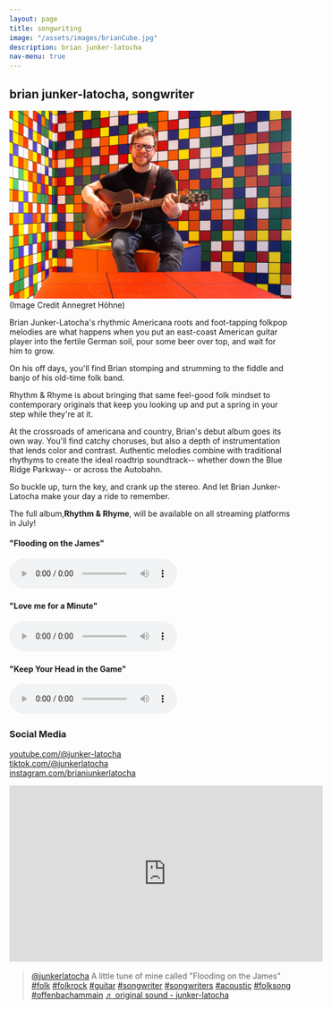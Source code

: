 ```yaml
---
layout: page
title: songwriting
image: "/assets/images/brianCube.jpg"
description: brian junker-latocha
nav-menu: true
---
```

## brian junker-latocha, songwriter

![](/assets/images/brianCube.jpg)  
(Image Credit Annegret Höhne)  

Brian Junker-Latocha's rhythmic Americana roots and foot-tapping folkpop melodies are what happens when you put an east-coast American guitar player into the fertile German soil, pour some beer over top, and wait for him to grow.

On his off days, you'll find Brian stomping and strumming to the fiddle and banjo of his old-time folk band. 

Rhythm & Rhyme is about bringing that same feel-good folk mindset to contemporary originals that keep you looking up and put a spring in your step while they're at it. 

At the crossroads of americana and country, Brian's debut album goes its own way. You'll find catchy choruses, but also a depth of instrumentation that lends color and contrast. Authentic melodies combine with traditional rhythyms to create the ideal roadtrip soundtrack-- whether down the Blue Ridge Parkway-- or across the Autobahn.

So buckle up, turn the key, and crank up the stereo. And let Brian Junker-Latocha make your day a ride to remember.

The full album,__Rhythm & Rhyme__, will be available on all streaming platforms in July!

#### "Flooding on the James"

<audio src="assets/music/Flooding_on_the_James.mp3" controls></audio> 

#### "Love me for a Minute"

<audio src="assets/music/Love_Me_for_a_Minute.mp3" controls></audio> 

#### "Keep Your Head in the Game"

<audio src="assets/music/Keep_Your_Head_in_the_Game.mp3" controls></audio>  

### Social Media

[youtube.com/@junker-latocha](https://www.youtube.com/@junker-latocha)  
[tiktok.com/@junkerlatocha](https://tiktok.com/@brianjunkerlatocha)    
[instagram.com/brianjunkerlatocha](https://instagram.com/brianjunkerlatocha)  

<iframe width="560" height="315" src="https://www.youtube.com/embed/BdObYOU_AZI?si=fHczYXA8j2vwxhkd" title="YouTube video player" frameborder="0" allow="accelerometer; autoplay; clipboard-write; encrypted-media; gyroscope; picture-in-picture; web-share" allowfullscreen></iframe>  

<blockquote class="tiktok-embed" cite="https://www.tiktok.com/@junkerlatocha/video/7321655764404178208" data-video-id="7321655764404178208" style="max-width: 605px;min-width: 325px;" > <section> <a target="_blank" title="@junkerlatocha" href="https://www.tiktok.com/@junkerlatocha?refer=embed">@junkerlatocha</a> A little tune of mine called &#34;Flooding on the James&#34;  <a title="folk" target="_blank" href="https://www.tiktok.com/tag/folk?refer=embed">#folk</a> <a title="folkrock" target="_blank" href="https://www.tiktok.com/tag/folkrock?refer=embed">#folkrock</a> <a title="guitar" target="_blank" href="https://www.tiktok.com/tag/guitar?refer=embed">#guitar</a> <a title="songwriter" target="_blank" href="https://www.tiktok.com/tag/songwriter?refer=embed">#songwriter</a> <a title="songwriters" target="_blank" href="https://www.tiktok.com/tag/songwriters?refer=embed">#songwriters</a> <a title="acoustic" target="_blank" href="https://www.tiktok.com/tag/acoustic?refer=embed">#acoustic</a> <a title="folksong" target="_blank" href="https://www.tiktok.com/tag/folksong?refer=embed">#folksong</a> <a title="offenbachammain" target="_blank" href="https://www.tiktok.com/tag/offenbachammain?refer=embed">#offenbachammain</a> <a target="_blank" title="♬ original sound - junker-latocha" href="https://www.tiktok.com/music/original-sound-7321655916494457633?refer=embed">♬ original sound - junker-latocha</a> </section> </blockquote> <script async src="https://www.tiktok.com/embed.js"></script>


